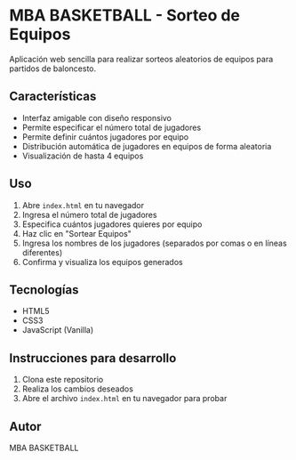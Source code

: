 # MBA BASKETBALL - Sorteo de Equipos

Aplicación web sencilla para realizar sorteos aleatorios de equipos para partidos de baloncesto.

## Características

- Interfaz amigable con diseño responsivo
- Permite especificar el número total de jugadores
- Permite definir cuántos jugadores por equipo
- Distribución automática de jugadores en equipos de forma aleatoria
- Visualización de hasta 4 equipos

## Uso

1. Abre `index.html` en tu navegador
2. Ingresa el número total de jugadores
3. Especifica cuántos jugadores quieres por equipo
4. Haz clic en "Sortear Equipos"
5. Ingresa los nombres de los jugadores (separados por comas o en líneas diferentes)
6. Confirma y visualiza los equipos generados

## Tecnologías

- HTML5
- CSS3
- JavaScript (Vanilla)

## Instrucciones para desarrollo

1. Clona este repositorio
2. Realiza los cambios deseados
3. Abre el archivo `index.html` en tu navegador para probar

## Autor

MBA BASKETBALL 
